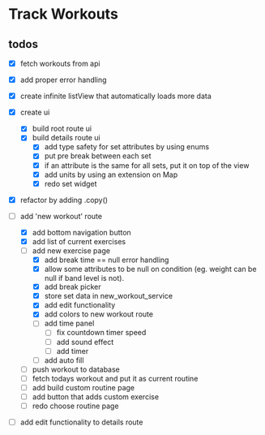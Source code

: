 # Track Workouts

## todos

- [x] fetch workouts from api
- [x] add proper error handling
- [x] create infinite listView that automatically loads more data
- [x] create ui
    - [x] build root route ui
    - [x] build details route ui
        - [x] add type safety for set attributes by using enums
        - [x] put pre break between each set
        - [x] if an attribute is the same for all sets, put it on top of the view
        - [x] add units by using an extension on Map
        - [x] redo set widget

- [x] refactor by adding .copy()

- [ ] add 'new workout' route
    - [x] add bottom navigation button
    - [x] add list of current exercises
    - [ ] add new exercise page
        - [x] add break time == null error handling
        - [x] allow some attributes to be null on condition (eg. weight can be null if band level is not).
        - [x] add break picker
        - [x] store set data in new_workout_service
        - [x] add edit functionality
        - [x] add colors to new workout route
        - [ ] add time panel
            - [ ] fix countdown timer speed
            - [ ] add sound effect
            - [ ] add timer
        - [ ] add auto fill
    - [ ] push workout to database
    - [ ] fetch todays workout and put it as current routine
    - [ ] add build custom routine page
    - [ ] add button that adds custom exercise
    - [ ] redo choose routine page

- [ ] add edit functionality to details route